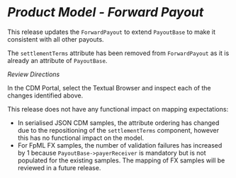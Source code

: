 # *Product Model - Forward Payout*

This release updates the `ForwardPayout` to extend `PayoutBase` to make it consistent with all other payouts.

The `settlementTerms` attribute has been removed from `ForwardPayout` as it is already an attribute of `PayoutBase`.

_Review Directions_

In the CDM Portal, select the Textual Browser and inspect each of the changes identified above.

This release does not have any functional impact on mapping expectations:

- In serialised JSON CDM samples, the attribute ordering has changed due to the repositioning of the `settlementTerms` component, however this has no functional impact on the model.
- For FpML FX samples, the number of validation failures has increased by 1 because `PayoutBase->payerReceiver` is mandatory but is not populated for the existing samples.  The mapping of FX samples will be reviewed in a future release.
